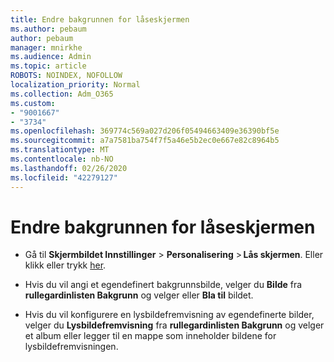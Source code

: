 ```yaml
---
title: Endre bakgrunnen for låseskjermen
ms.author: pebaum
author: pebaum
manager: mnirkhe
ms.audience: Admin
ms.topic: article
ROBOTS: NOINDEX, NOFOLLOW
localization_priority: Normal
ms.collection: Adm_O365
ms.custom:
- "9001667"
- "3734"
ms.openlocfilehash: 369774c569a027d206f05494663409e36390bf5e
ms.sourcegitcommit: a7a7581ba754f7f5a46e5b2ec0e667e82c8964b5
ms.translationtype: MT
ms.contentlocale: nb-NO
ms.lasthandoff: 02/26/2020
ms.locfileid: "42279127"
---
```

# <a name="change-your-lock-screen-background"></a>Endre bakgrunnen for låseskjermen

- Gå til **Skjermbildet Innstillinger** > **Personalisering** > **Lås skjermen**. Eller klikk eller trykk [her](ms-settings:lockscreen?activationSource=GetHelp).

- Hvis du vil angi et egendefinert bakgrunnsbilde, velger du **Bilde** fra **rullegardinlisten Bakgrunn** og velger eller **Bla til** bildet. 

- Hvis du vil konfigurere en lysbildefremvisning av egendefinerte bilder, velger du **Lysbildefremvisning** fra **rullegardinlisten Bakgrunn** og velger et album eller legger til en mappe som inneholder bildene for lysbildefremvisningen. 

